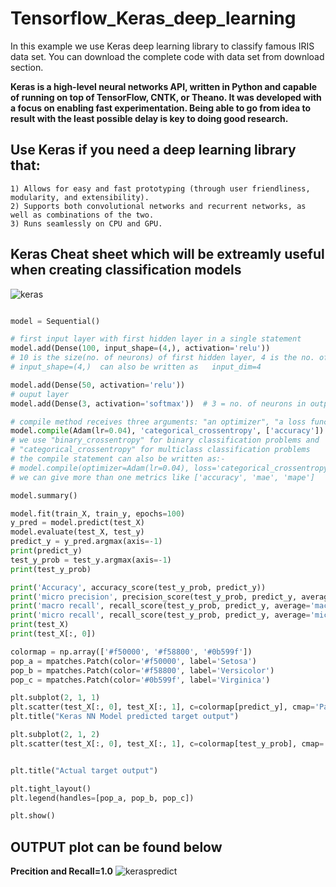 # Tensorflow_Keras_deep_learning
In this example we use Keras deep learning library to classify  famous IRIS data set. You can download the complete code with data set from download section.

**Keras is a high-level neural networks API, written in Python and capable of running on top of TensorFlow, CNTK, or Theano. It was developed with a focus on enabling fast experimentation. Being able to go from idea to result with the least possible delay is key to doing good research.**

## Use Keras if you need a deep learning library that:

    1) Allows for easy and fast prototyping (through user friendliness, modularity, and extensibility).
    2) Supports both convolutional networks and recurrent networks, as well as combinations of the two.
    3) Runs seamlessly on CPU and GPU.

## Keras Cheat sheet which will be extreamly useful when creating classification models

![keras](https://user-images.githubusercontent.com/24733068/65365540-8b617500-dc5d-11e9-9765-e8548b50646f.jpeg)

```python

model = Sequential()

# first input layer with first hidden layer in a single statement
model.add(Dense(100, input_shape=(4,), activation='relu'))
# 10 is the size(no. of neurons) of first hidden layer, 4 is the no. of features in the input layer
# input_shape=(4,)  can also be written as   input_dim=4

model.add(Dense(50, activation='relu'))
# ouput layer
model.add(Dense(3, activation='softmax'))  # 3 = no. of neurons in output layer as three categories of labels are there

# compile method receives three arguments: "an optimizer", "a loss function" and "a list of metrics"
model.compile(Adam(lr=0.04), 'categorical_crossentropy', ['accuracy'])
# we use "binary_crossentropy" for binary classification problems and
# "categorical_crossentropy" for multiclass classification problems
# the compile statement can also be written as:-
# model.compile(optimizer=Adam(lr=0.04), loss='categorical_crossentropy',metrics=['accuracy'])
# we can give more than one metrics like ['accuracy', 'mae', 'mape']

model.summary()

model.fit(train_X, train_y, epochs=100)
y_pred = model.predict(test_X)
model.evaluate(test_X, test_y)
predict_y = y_pred.argmax(axis=-1)
print(predict_y)
test_y_prob = test_y.argmax(axis=-1)
print(test_y_prob)

print('Accuracy', accuracy_score(test_y_prob, predict_y))
print('micro precision', precision_score(test_y_prob, predict_y, average='micro'))
print('macro recall', recall_score(test_y_prob, predict_y, average='macro'))
print('micro recall', recall_score(test_y_prob, predict_y, average='micro'))
print(test_X)
print(test_X[:, 0])

colormap = np.array(['#f50000', '#f58800', '#0b599f'])
pop_a = mpatches.Patch(color='#f50000', label='Setosa')
pop_b = mpatches.Patch(color='#f58800', label='Versicolor')
pop_c = mpatches.Patch(color='#0b599f', label='Virginica')

plt.subplot(2, 1, 1)
plt.scatter(test_X[:, 0], test_X[:, 1], c=colormap[predict_y], cmap='Paired')
plt.title("Keras NN Model predicted target output")

plt.subplot(2, 1, 2)
plt.scatter(test_X[:, 0], test_X[:, 1], c=colormap[test_y_prob], cmap='Paired')


plt.title("Actual target output")

plt.tight_layout()
plt.legend(handles=[pop_a, pop_b, pop_c])

plt.show()


```

## OUTPUT plot can be found below
**Precition and Recall=1.0**
![keraspredict](https://user-images.githubusercontent.com/24733068/65365630-5570c080-dc5e-11e9-908b-0dc198429924.png)




